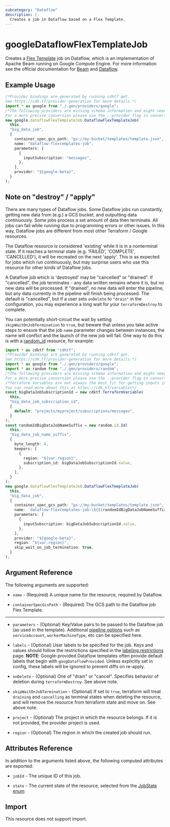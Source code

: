 ```yaml
---
subcategory: "Dataflow"
description: |-
  Creates a job in Dataflow based on a Flex Template.
---
```


# googleDataflowFlexTemplateJob

Creates a [Flex Template](https://cloud.google.com/dataflow/docs/guides/templates/using-flex-templates)
job on Dataflow, which is an implementation of Apache Beam running on Google
Compute Engine. For more information see the official documentation for [Beam](https://beam.apache.org)
and [Dataflow](https://cloud.google.com/dataflow/).

## Example Usage

```typescript
/*Provider bindings are generated by running cdktf get.
See https://cdk.tf/provider-generation for more details.*/
import * as google from "./.gen/providers/google";
/*The following providers are missing schema information and might need manual adjustments to synthesize correctly: google.
For a more precise conversion please use the --provider flag in convert.*/
new google.dataflowFlexTemplateJob.DataflowFlexTemplateJob(
  this,
  "big_data_job",
  {
    container_spec_gcs_path: "gs://my-bucket/templates/template.json",
    name: "dataflow-flextemplates-job",
    parameters: [
      {
        inputSubscription: "messages",
      },
    ],
    provider: "${google-beta}",
  }
);

```

## Note on "destroy" / "apply"

There are many types of Dataflow jobs.  Some Dataflow jobs run constantly,
getting new data from (e.g.) a GCS bucket, and outputting data continuously.
Some jobs process a set amount of data then terminate. All jobs can fail while
running due to programming errors or other issues. In this way, Dataflow jobs
are different from most other Terraform / Google resources.

The Dataflow resource is considered 'existing' while it is in a nonterminal
state.  If it reaches a terminal state (e.g. 'FAILED', 'COMPLETE',
'CANCELLED'), it will be recreated on the next 'apply'.  This is as expected for
jobs which run continuously, but may surprise users who use this resource for
other kinds of Dataflow jobs.

A Dataflow job which is 'destroyed' may be "cancelled" or "drained".  If
"cancelled", the job terminates - any data written remains where it is, but no
new data will be processed.  If "drained", no new data will enter the pipeline,
but any data currently in the pipeline will finish being processed.  The default
is "cancelled", but if a user sets `onDelete` to `"drain"` in the
configuration, you may experience a long wait for your `terraformDestroy` to
complete.

You can potentially short-circuit the wait by setting `skipWaitOnJobTermination`
to `true`, but beware that unless you take active steps to ensure that the job
`name` parameter changes between instances, the name will conflict and the launch
of the new job will fail. One way to do this is with a
[random\_id](https://registry.terraform.io/providers/hashicorp/random/latest/docs/resources/id)
resource, for example:

```typescript
import * as cdktf from "cdktf";
/*Provider bindings are generated by running cdktf get.
See https://cdk.tf/provider-generation for more details.*/
import * as google from "./.gen/providers/google";
import * as random from "./.gen/providers/random";
/*The following providers are missing schema information and might need manual adjustments to synthesize correctly: google, random.
For a more precise conversion please use the --provider flag in convert.*/
/*Terraform Variables are not always the best fit for getting inputs in the context of Terraform CDK.
You can read more about this at https://cdk.tf/variables*/
const bigDataJobSubscriptionId = new cdktf.TerraformVariable(
  this,
  "big_data_job_subscription_id",
  {
    default: "projects/myproject/subscriptions/messages",
  }
);
const randomIdBigDataJobNameSuffix = new random.id.Id(
  this,
  "big_data_job_name_suffix",
  {
    byte_length: 4,
    keepers: [
      {
        region: "${var.region}",
        subscription_id: bigDataJobSubscriptionId.value,
      },
    ],
  }
);
new google.dataflowFlexTemplateJob.DataflowFlexTemplateJob(
  this,
  "big_data_job",
  {
    container_spec_gcs_path: "gs://my-bucket/templates/template.json",
    name: `dataflow-flextemplates-job-\${${randomIdBigDataJobNameSuffix.dec}}`,
    parameters: [
      {
        inputSubscription: bigDataJobSubscriptionId.value,
      },
    ],
    provider: "${google-beta}",
    region: "${var.region}",
    skip_wait_on_job_termination: true,
  }
);

```

## Argument Reference

The following arguments are supported:

*   `name` - (Required) A unique name for the resource, required by Dataflow.

*   `containerSpecGcsPath` - (Required) The GCS path to the Dataflow job Flex
    Template.

***

*   `parameters` - (Optional) Key/Value pairs to be passed to the Dataflow job (as
    used in the template). Additional [pipeline options](https://cloud.google.com/dataflow/docs/guides/specifying-exec-params#setting-other-cloud-dataflow-pipeline-options)
    such as `serviceAccount`, `workerMachineType`, etc can be specified here.

*   `labels` - (Optional) User labels to be specified for the job. Keys and values
    should follow the restrictions specified in the [labeling restrictions](https://cloud.google.com/compute/docs/labeling-resources#restrictions)
    page.
    **NOTE**: Google-provided Dataflow templates often provide default labels
    that begin with `googDataflowProvided`. Unless explicitly set in config, these
    labels will be ignored to prevent diffs on re-apply.

*   `onDelete` - (Optional) One of "drain" or "cancel". Specifies behavior of
    deletion during `terraformDestroy`.  See above note.

*   `skipWaitOnJobTermination` - (Optional)  If set to `true`, terraform will
    treat `draining` and `cancelling` as terminal states when deleting the resource,
    and will remove the resource from terraform state and move on.  See above note.

*   `project` - (Optional) The project in which the resource belongs. If it is not
    provided, the provider project is used.

*   `region` - (Optional) The region in which the created job should run.

## Attributes Reference

In addition to the arguments listed above, the following computed attributes are exported:

*   `jobId` - The unique ID of this job.

*   `state` - The current state of the resource, selected from the [JobState enum](https://cloud.google.com/dataflow/docs/reference/rest/v1b3/projects.jobs#Job.JobState)

## Import

This resource does not support import.
